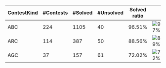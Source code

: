 | ContestKind | #Contests | #Solved | #Unsolved | Solved ratio | |
| - | - | - | - | - | - |
| ABC | 224 | 1105 | 40 | 96.51% | ![97%](https://progress-bar.dev/97?title=Solved) |
| ARC | 114 | 387 | 50 | 88.56% | ![89%](https://progress-bar.dev/89?title=Solved) |
| AGC | 37 | 157 | 61 | 72.02% | ![72%](https://progress-bar.dev/72?title=Solved) |
